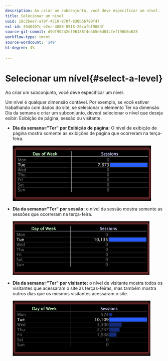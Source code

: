 ```yaml
---
description: Ao criar um subconjunto, você deve especificar um nível.
title: Selecionar um nível
uuid: 18c2bee7-a70f-4510-978f-830b56780f47
exl-id: 39d8407c-e2ec-4080-8918-26cafbf988df
source-git-commit: d9df90242ef96188f4e4b5e6d04cfef196b0a628
workflow-type: tm+mt
source-wordcount: '149'
ht-degree: 4%

---
```


# Selecionar um nível{#select-a-level}

Ao criar um subconjunto, você deve especificar um nível.

Um nível é qualquer dimensão contável. Por exemplo, se você estiver trabalhando com dados do site, se selecionar o elemento Ter na dimensão Dia da semana e criar um subconjunto, deverá selecionar o nível que deseja exibir: Exibição de página, sessão ou visitante.

* **Dia da semana=&quot;Ter&quot; por Exibição de página:** O nível de exibição de página mostra somente as exibições de página que ocorreram na terça-feira.

   ![](assets/vis_Subset_byPageView.png)

* **Dia da semana=&quot;Ter&quot; por sessão:** o nível da sessão mostra somente as sessões que ocorreram na terça-feira.

   ![](assets/vis_Subset_bySession.png)

* **Dia da semana=&quot;Ter&quot; por visitante:** o nível de visitante mostra todos os visitantes que acessaram o site às terças-feiras, mas também mostra outros dias que os mesmos visitantes acessaram o site.

   ![](assets/vis_Subset_byVisitor.png)
